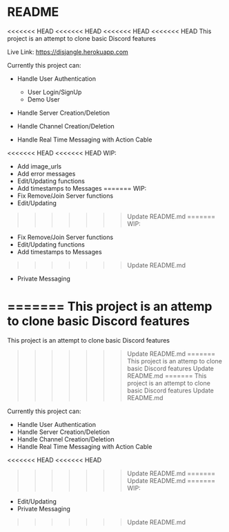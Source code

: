 # README

<<<<<<< HEAD
<<<<<<< HEAD
<<<<<<< HEAD
<<<<<<< HEAD
This project is an attempt to clone basic Discord features

Live Link: https://disjangle.herokuapp.com

Currently this project can:

* Handle User Authentication
  * User Login/SignUp
  * Demo User
  
* Handle Server Creation/Deletion 
* Handle Channel Creation/Deletion 
* Handle Real Time Messaging with Action Cable


<<<<<<< HEAD
<<<<<<< HEAD
WIP:
* Add image_urls
* Add error messages
* Edit/Updating functions
* Add timestamps to Messages
=======
WIP: 
* Fix Remove/Join Server functions
* Edit/Updating 
>>>>>>> Update README.md
=======
WIP:
* Fix Remove/Join Server functions
* Edit/Updating functions
* Add timestamps to Messages
>>>>>>> Update README.md
* Private Messaging

=======
This project is an attemp to clone basic Discord features
=======
This project is an attempt to clone basic Discord features
>>>>>>> Update README.md
=======
This project is an attemp to clone basic Discord features
>>>>>>> Update README.md
=======
This project is an attempt to clone basic Discord features
>>>>>>> Update README.md

Currently this project can:
* Handle User Authentication
* Handle Server Creation/Deletion 
* Handle Channel Creation/Deletion 
* Handle Real Time Messaging with Action Cable


<<<<<<< HEAD
<<<<<<< HEAD
>>>>>>> Update README.md
=======
>>>>>>> Update README.md
=======
WIP: 
* Edit/Updating 
* Private Messaging

>>>>>>> Update README.md
